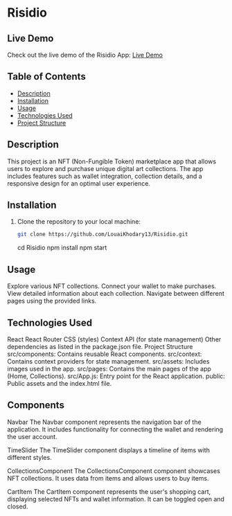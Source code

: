 # Risidio

## Live Demo

Check out the live demo of the Risidio App: [Live Demo](https://risidio-test.netlify.app/)

## Table of Contents

- [Description](#description)
- [Installation](#installation)
- [Usage](#usage)
- [Technologies Used](#technologies-used)
- [Project Structure](#project-structure)

## Description

This project is an NFT (Non-Fungible Token) marketplace app that allows users to explore and purchase unique digital art collections. The app includes features such as wallet integration, collection details, and a responsive design for an optimal user experience.

## Installation

1. Clone the repository to your local machine:

   ```bash
   git clone https://github.com/LouaiKhodary13/Risidio.git
   ```

   cd Risidio
   npm install
   npm start

## Usage

Explore various NFT collections.
Connect your wallet to make purchases.
View detailed information about each collection.
Navigate between different pages using the provided links.

## Technologies Used

React
React Router
CSS (styles)
Context API (for state management)
Other dependencies as listed in the package.json file.
Project Structure
src/components: Contains reusable React components.
src/context: Contains context providers for state management.
src/assets: Includes images used in the app.
src/pages: Contains the main pages of the app (Home, Collections).
src/App.js: Entry point for the React application.
public: Public assets and the index.html file.

## Components

Navbar
The Navbar component represents the navigation bar of the application. It includes functionality for connecting the wallet and rendering the user account.

TimeSlider
The TimeSlider component displays a timeline of items with different styles.

CollectionsComponent
The CollectionsComponent component showcases NFT collections. It uses data from items and allows users to buy items.

CartItem
The CartItem component represents the user's shopping cart, displaying selected NFTs and wallet information. It can be toggled open and closed.
